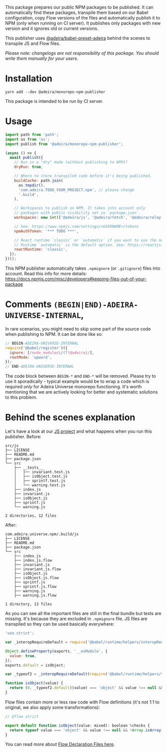 This package prepares our public NPM packages to be published. It can automatically find these packages, transpile them based on our Babel configuration, copy Flow versions of the files and automatically publish it to NPM (only when running on CI server). It publishes only packages with new version and it ignores old or current versions.

This publisher uses [@adeira/babel-preset-adeira](https://www.npmjs.com/package/@adeira/babel-preset-adeira) behind the scenes to transpile JS and Flow files.

_Please note: changelogs are not responsibility of this package. You should write them manually for your users._

# Installation

```text
yarn add --dev @adeira/monorepo-npm-publisher
```

This package is intended to be run by CI server.

# Usage

```js
import path from 'path';
import os from 'os';
import publish from '@adeira/monorepo-npm-publisher';

(async () => {
  await publish({
    // Run in a "dry" mode (without publishing to NPM)?
    dryRun: true,

    // Where to store transpiled code before it's being published.
    buildCache: path.join(
      os.tmpdir(),
      'com.adeira.TODO_YOUR_PROJECT.npm', // please change
      '.build',
    ),

    // Workspaces to publish on NPM. It takes into account only
    // packages with public visibility set in `package.json`.
    workspaces: new Set(['@adeira/js', '@adeira/fetch', '@adeira/relay', '@adeira/eslint-config']),

    // See: https://www.npmjs.com/settings/<USERNAME>/tokens
    npmAuthToken: '*** TODO ***',

    // React runtime `classic` or `automatic` if you want to use the new JSX transform.
    // Runtime `automatic` is the default option. See: https://reactjs.org/blog/2020/09/22/introducing-the-new-jsx-transform.html
    reactRuntime: 'classic',
  });
})();
```

This NPM publisher automatically takes `.npmignore` (or `.gitignore`) files into account. Read this info for more details: https://docs.npmjs.com/misc/developers#keeping-files-out-of-your-package

# Comments `(BEGIN|END)-ADEIRA-UNIVERSE-INTERNAL`,

In rare scenarios, you might need to skip some part of the source code when publishing to NPM. It can be done like so:

```js
// BEGIN-ADEIRA-UNIVERSE-INTERNAL
require('@babel/register')({
  ignore: [/node_modules\/(?!@adeira)/],
  rootMode: 'upward',
});
// END-ADEIRA-UNIVERSE-INTERNAL
```

The code block between `BEGIN-*` and `END-*` will be removed. Please try to use it sporadically - typical example would be to wrap a code which is required _only_ for Adeira Universe monorepo functioning. It's worth mentioning that we are actively looking for better and systematic solutions to this problem.

# Behind the scenes explanation

Let's have a look at our [JS project](https://github.com/adeira/universe/tree/master/src/js) and what happens when you run this publisher. Before:

```text
src/js
├── LICENSE
├── README.md
├── package.json
└── src
    ├── __tests__
    │   ├── invariant.test.js
    │   ├── isObject.test.js
    │   ├── sprintf.test.js
    │   └── warning.test.js
    ├── index.js
    ├── invariant.js
    ├── isObject.js
    ├── sprintf.js
    └── warning.js

2 directories, 12 files
```

After:

```text
com.adeira.universe.npm/.build/js
├── LICENSE
├── README.md
├── package.json
└── src
    ├── index.js
    ├── index.js.flow
    ├── invariant.js
    ├── invariant.js.flow
    ├── isObject.js
    ├── isObject.js.flow
    ├── sprintf.js
    ├── sprintf.js.flow
    ├── warning.js
    ├── warning.js.flow

1 directory, 13 files
```

As you can see all the important files are still in the final bundle but tests are missing. It's because they are excluded in `.npmignore` file. JS files are transpiled so they can be used basically everywhere:

```js
'use strict';

var _interopRequireDefault = require('@babel/runtime/helpers/interopRequireDefault');

Object.defineProperty(exports, '__esModule', {
  value: true,
});
exports.default = isObject;

var _typeof2 = _interopRequireDefault(require('@babel/runtime/helpers/typeof'));

function isObject(value) {
  return (0, _typeof2.default)(value) === 'object' && value !== null && !Array.isArray(value);
}
```

Flow files contain more or less raw code with Flow definitions (it's not 1:1 to original, we also apply some transformations):

```js
// @flow strict

export default function isObject(value: mixed): boolean %checks {
  return typeof value === 'object' && value !== null && !Array.isArray(value);
}
```

You can read more about [Flow Declaration Files here](https://flow.org/en/docs/declarations/).
